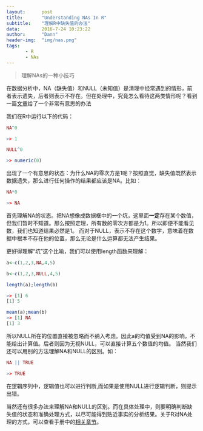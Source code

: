 ```yaml
---
layout:      post
title:       "Understanding NAs In R"
subtitle:    "理解R中缺失值的办法"
data:        2016-7-24 10:23:22
author:      "Dann"
header-img:  "img/nas.png"
tags:
       - R
       - NAs
---
```


> 理解NAs的一种小技巧

在数据分析中，NA（缺失值）和NULL（未知值）是清理中经常遇到的情形，前者表示遗失，后者则表示不存在。但在处理中，究竟怎么看待这两类情形呢？看到一篇<a href="http://www.r-bloggers.com/the-trick-to-understanding-nas-missing-values-in-r/">文章</a>给了一个非常有意思的办法

我们在R中运行以下的代码：

```r
NA^0

>> 1

NULL^0

>> numeric(0)
```
出现了一个有意思的状态：为什么NA的零次方是1呢？按照直觉，缺失值既然表示数据遗失，那么进行任何操作的结果都应该是NA。比如：

```r
NA*0

>> NA
```
首先理解NA的状态。把NA想像成数据框中的一个坑，这里面**一定**存在某个数值，但我们暂时不知道。那么按照定理，所有数的零次方都是为1。所以即便不能看见数，我们也知道结果必然是1。
而对于NULL，表示不存在这个数字，意味着在数据中根本不存在他的位置，那么无论是什么运算都无法产生结果。

更好得理解“坑”这个比喻，我们可以使用length函数来理解：
```r
a<-c(1,2,3,NA,4,5)

b<-c(1,2,3,NULL,4,5)

length(a);length(b)

>> [1] 6
[1] 5

mean(a);mean(b)
>> [1] NA
[1] 3
```
所以NULL所在的位置直接被忽略而不纳入考虑。因此a的均值受到NA的影响，不能给出计算值。后者则因为无视NULL，可以直接计算五个数值的均值。
当然我们还可以用别的方法理解NA和NULL的区别。如：

```r
NA || TRUE

>> TRUE
```
在逻辑序列中，逻辑值也可以进行判断,而如果是使用NULL进行逻辑判断，则提示出错。

当然还有很多办法来理解NA和NULL的区别。而在具体处理中，则要明确判断缺失值的状态和准确处理方式，以尽可能得到贴近事实的分析结果。关于R对NA处理的方式，可以查看手册中的<a href="https://cran.r-project.org/doc/manuals/r-release/R-lang.html#NA-handling">相关章节</a>。
